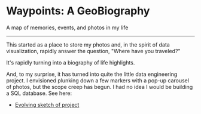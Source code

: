 # Waypoints: A GeoBiography
A map of memories, events, and photos in my life

---

This started as a place to store my photos and, in the spirit of data visualization, rapidly answer the question, "Where have you traveled?"

It's rapidly turning into a biography of life highlights.

And, to my surprise, it has turned into quite the little data engineering project. I envisioned plunking down a few markers with a pop-up carousel of photos, but the scope creep has begun. I had no idea I would be building a SQL database. See here:

- [Evolving sketch of project](data_dictionary.md)